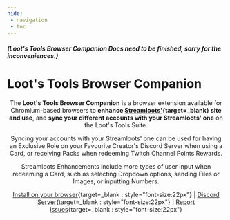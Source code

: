 ```yaml
---
hide:
 - navigation
 - toc
---
```

##### (Loot's Tools Browser Companion Docs need to be finished, sorry for the inconveniences.)

# Loot's Tools Browser Companion

<center>

The **Loot's Tools Browser Companion** is a browser extension available for Chromium-based browsers to **enhance [Streamloots'](https://streamloots.com){target=_blank} site and use**, and **sync your different accounts with your Streamloots' one** on the Loot's Tools Suite.

Syncing your accounts with your Streamloots' one can be used for having an Exclusive Role on your Favourite Creator's Discord Server when using a Card, or receiving Packs when redeeming Twitch Channel Points Rewards.

Streamloots Enhancements include more types of user input when redeeming a Card, such as selecting Dropdown options, sending Files or Images, or inputting Numbers.

[Install on your browser](https://chrome.google.com/webstore/detail/loots-tools-browser-compa/nkoepodlaleolfmllaibllelcefbphfp){target=_blank : style="font-size:22px"}  |  [Discord Server](https://discord.io/Darye){target=_blank : style="font-size:22px"}  |  [Report Issues](https://github.com/DaryeDev/LootsTools/issues){target=_blank : style="font-size:22px"}

</center>